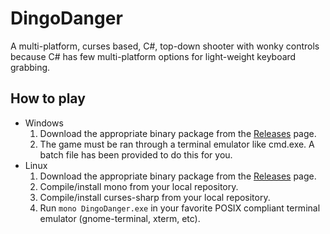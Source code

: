 # DingoDanger

A multi-platform, curses based, C#, top-down shooter with wonky controls because C# has few multi-platform options for light-weight keyboard grabbing.

## How to play

* Windows
    1. Download the appropriate binary package from the [Releases](https://github.com/naelstrof/2420-DingoDanger/releases) page.
    2. The game must be ran through a terminal emulator like cmd.exe. A batch file has been provided to do this for you.
* Linux
    1. Download the appropriate binary package from the [Releases](https://github.com/naelstrof/2420-DingoDanger/releases) page.
    2. Compile/install mono from your local repository.
    2. Compile/install curses-sharp from your local repository.
    3. Run `mono DingoDanger.exe` in your favorite POSIX compliant terminal emulator (gnome-terminal, xterm, etc).
